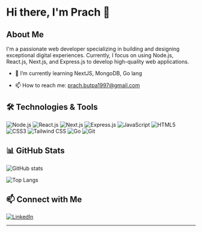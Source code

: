 # Hi there, I'm Prach 👋

<!-- ![Profile Banner](https://via.placeholder.com/800x200.png?text=Welcome+to+My+GitHub+Profile) -->

## About Me
I'm a passionate web developer specializing in building and designing exceptional digital experiences. Currently, I focus on using Node.js, React.js, Next.js, and Express.js to develop high-quality web applications.

<!-- This is a comment in Markdown -->
<!-- - 🔭 I’m currently working on [Your Project] -->
- 🌱 I’m currently learning NextJS, MongoDB, Go lang
<!-- - 👯 I’m looking to collaborate on [Project/Area of Interest] -->
<!-- - 💬 Ask me about web development, JavaScript, or any technology I'm familiar with -->
- 📫 How to reach me: prach.butpa1997@gmail.com

## 🛠️ Technologies & Tools

![Node.js](https://img.shields.io/badge/Node.js-339933?style=for-the-badge&logo=nodedotjs&logoColor=white)
![React.js](https://img.shields.io/badge/React.js-61DAFB?style=for-the-badge&logo=react&logoColor=black)
![Next.js](https://img.shields.io/badge/Next.js-000000?style=for-the-badge&logo=nextdotjs&logoColor=white)
![Express.js](https://img.shields.io/badge/Express.js-000000?style=for-the-badge&logo=express&logoColor=white)
![JavaScript](https://img.shields.io/badge/JavaScript-F7DF1E?style=for-the-badge&logo=javascript&logoColor=black)
![HTML5](https://img.shields.io/badge/HTML5-E34F26?style=for-the-badge&logo=html5&logoColor=white)
![CSS3](https://img.shields.io/badge/CSS3-1572B6?style=for-the-badge&logo=css3&logoColor=white)
![Tailwind CSS](https://img.shields.io/badge/Tailwind%20CSS-38B2AC?style=for-the-badge&logo=tailwind-css&logoColor=white)
![Go](https://img.shields.io/badge/Go-00ADD8?style=for-the-badge&logo=go&logoColor=white)
![Git](https://img.shields.io/badge/Git-F05032?style=for-the-badge&logo=git&logoColor=white)
<!-- ![GitHub](https://img.shields.io/badge/GitHub-181717?style=for-the-badge&logo=github&logoColor=white) -->
<!-- ![VS Code](https://img.shields.io/badge/VS%20Code-007ACC?style=for-the-badge&logo=visual-studio-code&logoColor=white) -->

## 📊 GitHub Stats

![GitHub stats](https://github-readme-stats.vercel.app/api?username=prachzer&show_icons=true&theme=radical)

![Top Langs](https://github-readme-stats.vercel.app/api/top-langs/?username=prachzer&layout=compact&theme=radical)

## 📫 Connect with Me

[![LinkedIn](https://img.shields.io/badge/LinkedIn-0077B5?style=for-the-badge&logo=linkedin&logoColor=white)](https://www.linkedin.com/in/prach-butpa-1b62a91a2)
<!-- [![Twitter](https://img.shields.io/badge/Twitter-1DA1F2?style=for-the-badge&logo=twitter&logoColor=white)](https://twitter.com/yourtwitter) -->
<!-- [![Portfolio](https://img.shields.io/badge/Portfolio-000000?style=for-the-badge&logo=About.me&logoColor=white)](https://yourportfolio.com) -->

---



